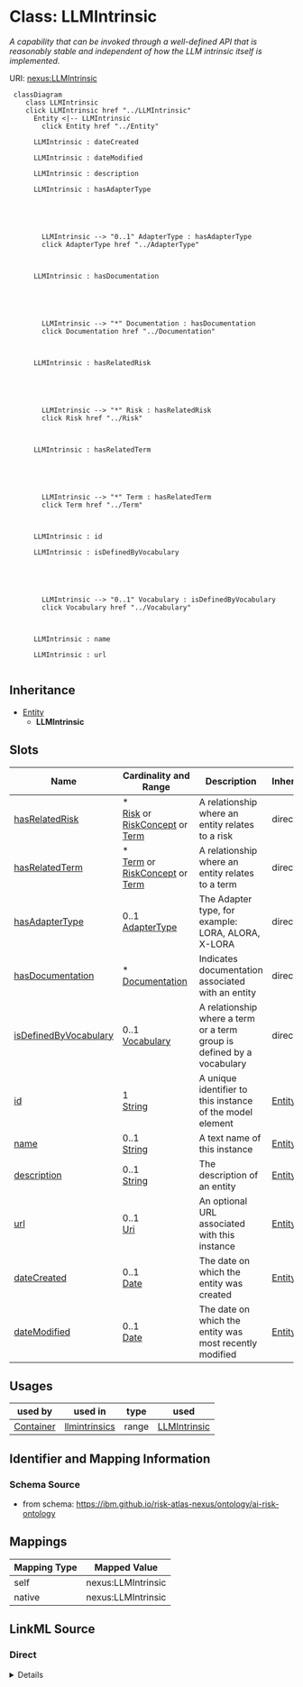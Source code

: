 

# Class: LLMIntrinsic


_A capability that can be invoked through a well-defined API that is reasonably stable and independent of how the LLM intrinsic itself is implemented._





URI: [nexus:LLMIntrinsic](https://ibm.github.io/risk-atlas-nexus/ontology/LLMIntrinsic)






```mermaid
 classDiagram
    class LLMIntrinsic
    click LLMIntrinsic href "../LLMIntrinsic"
      Entity <|-- LLMIntrinsic
        click Entity href "../Entity"

      LLMIntrinsic : dateCreated

      LLMIntrinsic : dateModified

      LLMIntrinsic : description

      LLMIntrinsic : hasAdapterType





        LLMIntrinsic --> "0..1" AdapterType : hasAdapterType
        click AdapterType href "../AdapterType"



      LLMIntrinsic : hasDocumentation





        LLMIntrinsic --> "*" Documentation : hasDocumentation
        click Documentation href "../Documentation"



      LLMIntrinsic : hasRelatedRisk





        LLMIntrinsic --> "*" Risk : hasRelatedRisk
        click Risk href "../Risk"



      LLMIntrinsic : hasRelatedTerm





        LLMIntrinsic --> "*" Term : hasRelatedTerm
        click Term href "../Term"



      LLMIntrinsic : id

      LLMIntrinsic : isDefinedByVocabulary





        LLMIntrinsic --> "0..1" Vocabulary : isDefinedByVocabulary
        click Vocabulary href "../Vocabulary"



      LLMIntrinsic : name

      LLMIntrinsic : url


```





## Inheritance
* [Entity](Entity.md)
    * **LLMIntrinsic**



## Slots

| Name | Cardinality and Range | Description | Inheritance |
| ---  | --- | --- | --- |
| [hasRelatedRisk](hasRelatedRisk.md) | * <br/> [Risk](Risk.md)&nbsp;or&nbsp;<br />[RiskConcept](RiskConcept.md)&nbsp;or&nbsp;<br />[Term](Term.md) | A relationship where an entity relates to a risk | direct |
| [hasRelatedTerm](hasRelatedTerm.md) | * <br/> [Term](Term.md)&nbsp;or&nbsp;<br />[RiskConcept](RiskConcept.md)&nbsp;or&nbsp;<br />[Term](Term.md) | A relationship where an entity relates to a term | direct |
| [hasAdapterType](hasAdapterType.md) | 0..1 <br/> [AdapterType](AdapterType.md) | The Adapter type, for example: LORA, ALORA, X-LORA | direct |
| [hasDocumentation](hasDocumentation.md) | * <br/> [Documentation](Documentation.md) | Indicates documentation associated with an entity | direct |
| [isDefinedByVocabulary](isDefinedByVocabulary.md) | 0..1 <br/> [Vocabulary](Vocabulary.md) | A relationship where a term or a term group is defined by a vocabulary | direct |
| [id](id.md) | 1 <br/> [String](String.md) | A unique identifier to this instance of the model element | [Entity](Entity.md) |
| [name](name.md) | 0..1 <br/> [String](String.md) | A text name of this instance | [Entity](Entity.md) |
| [description](description.md) | 0..1 <br/> [String](String.md) | The description of an entity | [Entity](Entity.md) |
| [url](url.md) | 0..1 <br/> [Uri](Uri.md) | An optional URL associated with this instance | [Entity](Entity.md) |
| [dateCreated](dateCreated.md) | 0..1 <br/> [Date](Date.md) | The date on which the entity was created | [Entity](Entity.md) |
| [dateModified](dateModified.md) | 0..1 <br/> [Date](Date.md) | The date on which the entity was most recently modified | [Entity](Entity.md) |





## Usages

| used by | used in | type | used |
| ---  | --- | --- | --- |
| [Container](Container.md) | [llmintrinsics](llmintrinsics.md) | range | [LLMIntrinsic](LLMIntrinsic.md) |






## Identifier and Mapping Information







### Schema Source


* from schema: https://ibm.github.io/risk-atlas-nexus/ontology/ai-risk-ontology




## Mappings

| Mapping Type | Mapped Value |
| ---  | ---  |
| self | nexus:LLMIntrinsic |
| native | nexus:LLMIntrinsic |







## LinkML Source

<!-- TODO: investigate https://stackoverflow.com/questions/37606292/how-to-create-tabbed-code-blocks-in-mkdocs-or-sphinx -->

### Direct

<details>
```yaml
name: LLMIntrinsic
description: A capability that can be invoked through a well-defined API that is reasonably
  stable and independent of how the LLM intrinsic itself is implemented.
from_schema: https://ibm.github.io/risk-atlas-nexus/ontology/ai-risk-ontology
is_a: Entity
slots:
- hasRelatedRisk
- hasRelatedTerm
- hasAdapterType
- hasDocumentation
- isDefinedByVocabulary

```
</details>

### Induced

<details>
```yaml
name: LLMIntrinsic
description: A capability that can be invoked through a well-defined API that is reasonably
  stable and independent of how the LLM intrinsic itself is implemented.
from_schema: https://ibm.github.io/risk-atlas-nexus/ontology/ai-risk-ontology
is_a: Entity
attributes:
  hasRelatedRisk:
    name: hasRelatedRisk
    description: A relationship where an entity relates to a risk
    from_schema: https://ibm.github.io/risk-atlas-nexus/ontology/ai-risk-ontology
    rank: 1000
    domain: Any
    alias: hasRelatedRisk
    owner: LLMIntrinsic
    domain_of:
    - Term
    - Action
    - AiEval
    - BenchmarkMetadataCard
    - LLMIntrinsic
    range: Risk
    multivalued: true
    inlined: false
    any_of:
    - range: RiskConcept
    - range: Term
  hasRelatedTerm:
    name: hasRelatedTerm
    description: A relationship where an entity relates to a term
    from_schema: https://ibm.github.io/risk-atlas-nexus/ontology/ai-risk-ontology
    rank: 1000
    domain: Any
    alias: hasRelatedTerm
    owner: LLMIntrinsic
    domain_of:
    - LLMIntrinsic
    range: Term
    multivalued: true
    inlined: false
    any_of:
    - range: RiskConcept
    - range: Term
  hasAdapterType:
    name: hasAdapterType
    description: 'The Adapter type, for example: LORA, ALORA, X-LORA'
    from_schema: https://ibm.github.io/risk-atlas-nexus/ontology/ai-risk-ontology
    rank: 1000
    alias: hasAdapterType
    owner: LLMIntrinsic
    domain_of:
    - LLMIntrinsic
    range: AdapterType
  hasDocumentation:
    name: hasDocumentation
    description: Indicates documentation associated with an entity.
    from_schema: https://ibm.github.io/risk-atlas-nexus/ontology/ai-risk-ontology
    rank: 1000
    slot_uri: airo:hasDocumentation
    alias: hasDocumentation
    owner: LLMIntrinsic
    domain_of:
    - Dataset
    - Vocabulary
    - Term
    - RiskTaxonomy
    - Action
    - BaseAi
    - LargeLanguageModelFamily
    - AiEval
    - BenchmarkMetadataCard
    - LLMIntrinsic
    range: Documentation
    multivalued: true
    inlined: false
  isDefinedByVocabulary:
    name: isDefinedByVocabulary
    description: A relationship where a term or a term group is defined by a vocabulary
    from_schema: https://ibm.github.io/risk-atlas-nexus/ontology/ai-risk-ontology
    rank: 1000
    slot_uri: schema:isPartOf
    alias: isDefinedByVocabulary
    owner: LLMIntrinsic
    domain_of:
    - Term
    - LLMIntrinsic
    range: Vocabulary
  id:
    name: id
    description: A unique identifier to this instance of the model element. Example
      identifiers include UUID, URI, URN, etc.
    from_schema: https://ibm.github.io/risk-atlas-nexus/ontology/ai-risk-ontology
    rank: 1000
    slot_uri: schema:identifier
    identifier: true
    alias: id
    owner: LLMIntrinsic
    domain_of:
    - Entity
    range: string
    required: true
  name:
    name: name
    description: A text name of this instance.
    from_schema: https://ibm.github.io/risk-atlas-nexus/ontology/ai-risk-ontology
    rank: 1000
    slot_uri: schema:name
    alias: name
    owner: LLMIntrinsic
    domain_of:
    - Entity
    - BenchmarkMetadataCard
    range: string
  description:
    name: description
    description: The description of an entity
    from_schema: https://ibm.github.io/risk-atlas-nexus/ontology/ai-risk-ontology
    rank: 1000
    slot_uri: schema:description
    alias: description
    owner: LLMIntrinsic
    domain_of:
    - Entity
    range: string
  url:
    name: url
    description: An optional URL associated with this instance.
    from_schema: https://ibm.github.io/risk-atlas-nexus/ontology/ai-risk-ontology
    rank: 1000
    slot_uri: schema:url
    alias: url
    owner: LLMIntrinsic
    domain_of:
    - Entity
    range: uri
  dateCreated:
    name: dateCreated
    description: The date on which the entity was created.
    from_schema: https://ibm.github.io/risk-atlas-nexus/ontology/ai-risk-ontology
    rank: 1000
    slot_uri: schema:dateCreated
    alias: dateCreated
    owner: LLMIntrinsic
    domain_of:
    - Entity
    range: date
    required: false
  dateModified:
    name: dateModified
    description: The date on which the entity was most recently modified.
    from_schema: https://ibm.github.io/risk-atlas-nexus/ontology/ai-risk-ontology
    rank: 1000
    slot_uri: schema:dateModified
    alias: dateModified
    owner: LLMIntrinsic
    domain_of:
    - Entity
    range: date
    required: false

```
</details>
